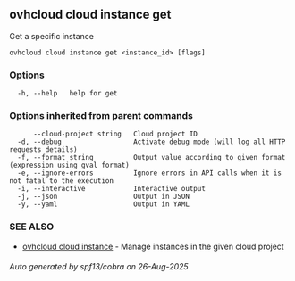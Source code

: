 ## ovhcloud cloud instance get

Get a specific instance

```
ovhcloud cloud instance get <instance_id> [flags]
```

### Options

```
  -h, --help   help for get
```

### Options inherited from parent commands

```
      --cloud-project string   Cloud project ID
  -d, --debug                  Activate debug mode (will log all HTTP requests details)
  -f, --format string          Output value according to given format (expression using gval format)
  -e, --ignore-errors          Ignore errors in API calls when it is not fatal to the execution
  -i, --interactive            Interactive output
  -j, --json                   Output in JSON
  -y, --yaml                   Output in YAML
```

### SEE ALSO

* [ovhcloud cloud instance](ovhcloud_cloud_instance.md)	 - Manage instances in the given cloud project

###### Auto generated by spf13/cobra on 26-Aug-2025
